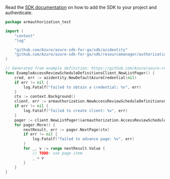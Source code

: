 Read the [SDK documentation](https://github.com/Azure/azure-sdk-for-go/blob/sdk%2Fresourcemanager%2Fauthorization%2Farmauthorization%2Fv0.6.0/sdk/resourcemanager/authorization/armauthorization/README.md) on how to add the SDK to your project and authenticate.

```go
package armauthorization_test

import (
	"context"
	"log"

	"github.com/Azure/azure-sdk-for-go/sdk/azidentity"
	"github.com/Azure/azure-sdk-for-go/sdk/resourcemanager/authorization/armauthorization"
)

// Generated from example definition: https://github.com/Azure/azure-rest-api-specs/tree/main/specification/authorization/resource-manager/Microsoft.Authorization/preview/2021-11-16-preview/examples/GetAccessReviewScheduleDefinitions.json
func ExampleAccessReviewScheduleDefinitionsClient_NewListPager() {
	cred, err := azidentity.NewDefaultAzureCredential(nil)
	if err != nil {
		log.Fatalf("failed to obtain a credential: %v", err)
	}
	ctx := context.Background()
	client, err := armauthorization.NewAccessReviewScheduleDefinitionsClient("fa73e90b-5bf1-45fd-a182-35ce5fc0674d", cred, nil)
	if err != nil {
		log.Fatalf("failed to create client: %v", err)
	}
	pager := client.NewListPager(&armauthorization.AccessReviewScheduleDefinitionsClientListOptions{Filter: nil})
	for pager.More() {
		nextResult, err := pager.NextPage(ctx)
		if err != nil {
			log.Fatalf("failed to advance page: %v", err)
		}
		for _, v := range nextResult.Value {
			// TODO: use page item
			_ = v
		}
	}
}
```
